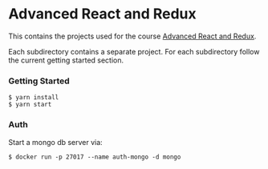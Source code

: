 # Advanced React and Redux

This contains the projects used for the course [Advanced React and Redux](https://www.udemy.com/react-redux-tutorial/).

Each subdirectory contains a separate project. For each subdirectory follow the current getting started section.

### Getting Started

    $ yarn install
    $ yarn start

### Auth

Start a mongo db server via:

    $ docker run -p 27017 --name auth-mongo -d mongo
